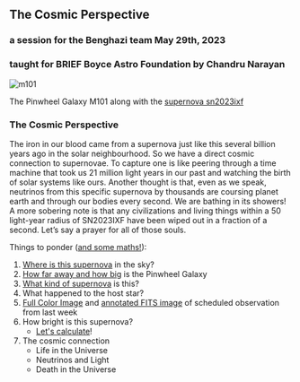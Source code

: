 ## The Cosmic Perspective
### a session for the Benghazi team May 29th, 2023
### taught for BRIEF Boyce Astro Foundation by Chandru Narayan

![m101](M101_SN023IXF.png)

The Pinwheel Galaxy M101 along with the [supernova sn2023ixf](https://en.wikipedia.org/wiki/SN_2023ixf) 

### The Cosmic Perspective

The iron in our blood came from a supernova just like this several billion years ago in the solar neighbourhood. So we have a direct cosmic connection to supernovae. To capture one is like peering through a time machine that took us 21 million light years in our past and watching the birth of solar systems like ours. Another thought is that, even as we speak, neutrinos from this specific supernova by thousands are coursing planet earth and through our bodies every second. We are bathing in its showers!  A more sobering note is that any civilizations and living things within a 50 light-year radius of SN2023IXF have been wiped out in a fraction of a second.  Let’s say a prayer for all of those souls. 

Things to ponder ([and some maths!](https://openstax.org/books/astronomy/pages/1-introduction)):

1. [Where is this supernova](m101_sky.png) in the sky?
1. [How far away and how big](howbig.png) is the Pinwheel Galaxy
1. [What kind of supernova](https://en.wikipedia.org/wiki/SN_2023ixf) is this?
1. What happened to the host star?
1. [Full Color Image](https://observe.lco.global/requests/3233316) and [annotated FITS image](2023-05-29T15.21.56_m.png) of scheduled observation from last week
1. How bright is this supernova? 
    * [Let's calculate](https://www.phys.ksu.edu/personal/wysin/astro/magnitudes.html)!
1. The cosmic connection
    * Life in the Universe
    * Neutrinos and Light
    * Death in the Universe
